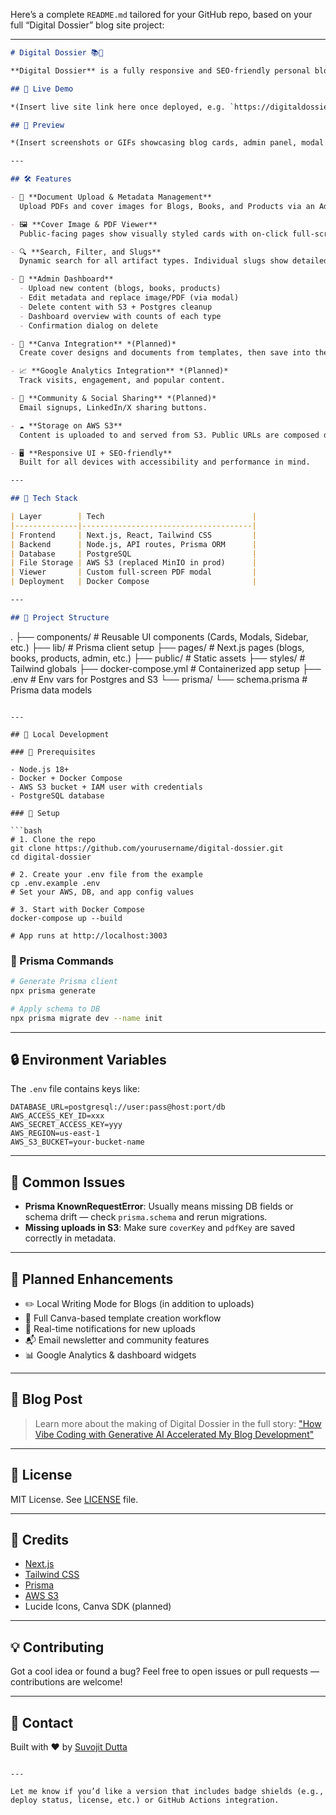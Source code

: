 Here’s a complete `README.md` tailored for your GitHub repo, based on your full “Digital Dossier” blog site project:

---

```markdown
# Digital Dossier 📚📝

**Digital Dossier** is a fully responsive and SEO-friendly personal blog and content hub built using **Next.js**, **Tailwind CSS**, **Prisma**, **PostgreSQL**, and **AWS S3**. It supports uploading and viewing **blogs**, **books**, and **product documents**, with cover images, PDF viewing/downloading, and admin-level content management.

## 🚀 Live Demo

*(Insert live site link here once deployed, e.g. `https://digitaldossier.com`)*

## 📸 Preview

*(Insert screenshots or GIFs showcasing blog cards, admin panel, modal forms, and PDF viewer)*

---

## 🛠️ Features

- 🧾 **Document Upload & Metadata Management**  
  Upload PDFs and cover images for Blogs, Books, and Products via an Admin panel.

- 🖼️ **Cover Image & PDF Viewer**  
  Public-facing pages show visually styled cards with on-click full-screen PDF viewing and download support.

- 🔍 **Search, Filter, and Slugs**  
  Dynamic search for all artifact types. Individual slugs show detailed views (`/blogs/[slug]`, etc.).

- 🧰 **Admin Dashboard**
  - Upload new content (blogs, books, products)
  - Edit metadata and replace image/PDF (via modal)
  - Delete content with S3 + Postgres cleanup
  - Dashboard overview with counts of each type
  - Confirmation dialog on delete

- 🎨 **Canva Integration** *(Planned)*  
  Create cover designs and documents from templates, then save into the platform.

- 📈 **Google Analytics Integration** *(Planned)*  
  Track visits, engagement, and popular content.

- 📣 **Community & Social Sharing** *(Planned)*  
  Email signups, LinkedIn/X sharing buttons.

- ☁️ **Storage on AWS S3**  
  Content is uploaded to and served from S3. Public URLs are composed dynamically.

- 🖥️ **Responsive UI + SEO-friendly**  
  Built for all devices with accessibility and performance in mind.

---

## 🧩 Tech Stack

| Layer        | Tech                                 |
|--------------|--------------------------------------|
| Frontend     | Next.js, React, Tailwind CSS         |
| Backend      | Node.js, API routes, Prisma ORM      |
| Database     | PostgreSQL                           |
| File Storage | AWS S3 (replaced MinIO in prod)      |
| Viewer       | Custom full-screen PDF modal         |
| Deployment   | Docker Compose                       |

---

## 📁 Project Structure

```

.
├── components/         # Reusable UI components (Cards, Modals, Sidebar, etc.)
├── lib/                # Prisma client setup
├── pages/              # Next.js pages (blogs, books, products, admin, etc.)
├── public/             # Static assets
├── styles/             # Tailwind globals
├── docker-compose.yml  # Containerized app setup
├── .env                # Env vars for Postgres and S3
└── prisma/
└── schema.prisma   # Prisma data models

````

---

## 🧪 Local Development

### 🧰 Prerequisites

- Node.js 18+
- Docker + Docker Compose
- AWS S3 bucket + IAM user with credentials
- PostgreSQL database

### 🏁 Setup

```bash
# 1. Clone the repo
git clone https://github.com/yourusername/digital-dossier.git
cd digital-dossier

# 2. Create your .env file from the example
cp .env.example .env
# Set your AWS, DB, and app config values

# 3. Start with Docker Compose
docker-compose up --build

# App runs at http://localhost:3003
````

### 🔄 Prisma Commands

```bash
# Generate Prisma client
npx prisma generate

# Apply schema to DB
npx prisma migrate dev --name init
```

---

## 🔒 Environment Variables

The `.env` file contains keys like:

```env
DATABASE_URL=postgresql://user:pass@host:port/db
AWS_ACCESS_KEY_ID=xxx
AWS_SECRET_ACCESS_KEY=yyy
AWS_REGION=us-east-1
AWS_S3_BUCKET=your-bucket-name
```

---

## 🐛 Common Issues

* **Prisma KnownRequestError**: Usually means missing DB fields or schema drift — check `prisma.schema` and rerun migrations.
* **Missing uploads in S3**: Make sure `coverKey` and `pdfKey` are saved correctly in metadata.

---

## 📌 Planned Enhancements

* ✏️ Local Writing Mode for Blogs (in addition to uploads)
* 🎨 Full Canva-based template creation workflow
* 🔔 Real-time notifications for new uploads
* 📬 Email newsletter and community features
* 📊 Google Analytics & dashboard widgets

---

## 📖 Blog Post

> Learn more about the making of Digital Dossier in the full story:
> ["How Vibe Coding with Generative AI Accelerated My Blog Development"](https://digitaldossier.com/blog/vibe-coding-ai)

---

## 📂 License

MIT License. See [LICENSE](LICENSE) file.

---

## 🙌 Credits

* [Next.js](https://nextjs.org/)
* [Tailwind CSS](https://tailwindcss.com/)
* [Prisma](https://www.prisma.io/)
* [AWS S3](https://aws.amazon.com/s3/)
* Lucide Icons, Canva SDK (planned)

---

## 💡 Contributing

Got a cool idea or found a bug?
Feel free to open issues or pull requests — contributions are welcome!

---

## 🔗 Contact

Built with ❤️ by [Suvojit Dutta](https://www.linkedin.com/in/suvojit-dutta/)

```

---

Let me know if you’d like a version that includes badge shields (e.g., deploy status, license, etc.) or GitHub Actions integration.
```
